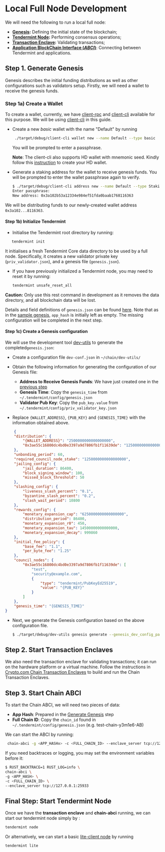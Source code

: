 
# Local Full Node Development

We will need the following to run a local full node:

- **[Genesis](https://crypto-com.github.io/getting-started/genesis.html#tendermint-extra-information):** Defining the initial state of the blockchain;
- **[Tendermint Node](https://crypto-com.github.io/getting-started/consensus.html#client-interacting-with-the-blockchain):** Performing consensus operations;
- **[Transaction Enclave](https://crypto-com.github.io/getting-started/enclave-architecture.html#transaction-validation):** Validating transactions;
- **[Application BlockChain Interface (_ABCI_)](https://docs.tendermint.com/master/spec/abci/)**: Connecting between Tendermint and applications.

## Step 1. Generate Genesis

Genesis describes the initial funding distributions as well as other configurations such as validators setup.
Firstly, we will need a wallet to receive the genesis funds.

<a id="wallet" />

### Step 1a) Create a Wallet

To create a wallet, currently, we have [client-rpc](https://github.com/crypto-com/chain/tree/master/client-rpc) and [client-cli](https://github.com/crypto-com/chain/tree/master/client-cli) available for this purpose. We will be using [client-cli](https://github.com/crypto-com/chain/tree/master/client-cli) in this guide.

- Create a new *basic* wallet with the name "Default" by running

  ```bash
   ./target/debug/client-cli wallet new --name Default --type basic
  ```

  You will be prompted to enter a passphrase.

  **Note**: The client-cli also supports HD wallet with mnemonic seed. Kindly follow this [instruction](../wallets/client-cli.md#wallet-management) to create your HD wallet.
  
- Generate a staking address for the wallet to receive genesis funds. You will be prompted to enter the wallet passphrase again to verify.  

  ```bash
  $ ./target/debug/client-cli address new --name Default --type Staking
  Enter passphrase:
  New address: 0x3a102b53a12334e984ef51fda0baab1768116363
  ```

We will be distributing funds to our newly-created wallet address ``0x3a102...8116363``.

#### Step 1b)   Initialize Tendermint

- Initialise the Tendermint root directory by running:

``` bash
   tendermint init
```

  It initialises a fresh Tendermint Core data directory to be used by a full node. Specifically,  it creates  a new validator private key (`priv_validator.json`), and a genesis file (`genesis.json`).

- If you have previously initialized a Tendermint node, you may need to reset it by running:

  ```bash
  tendermint unsafe_reset_all
  ```

**Caution:** Only use this rest command in development as it removes the data directory, and all blockchain data will be lost.

Details and field definitions of `genesis.json` can be found  [here](https://docs.tendermint.com/master/tendermint-core/using-tendermint.html#fields).  Note that as in the [sample genesis](https://docs.tendermint.com/master/tendermint-core/using-tendermint.html#sample-genesis-json), `app_hash` is initially left as empty. The missing configuration will be completed in the next step.

#### Step 1c) Create a Genesis configuration

We  will use  the development tool  [dev-utils](https://github.com/crypto-com/chain/tree/master/dev-utils) to generate the completed`genesis.json`:

- Create a  configuration file `dev-conf.json` in  ``~/chain/dev-utils/``
- Obtain the following information for generating the configuration of our Genesis file:
  - **Address to Receive Genesis Funds**: We have just created one in the [previous step](#wallet)
  - **Genesis Time**: Copy the `genesis_time` from `~/.tendermint/config/genesis.json`
  - **Validator Pub Key**: Copy the `pub_key.value` from `~/.tendermint/config/priv_validator_key.json`

- Replace `{WALLET_ADDRESS}`, `{PUB_KEY}` and `{GENESIS_TIME}` with the information obtained above.

```json
	{
    "distribution": {
        "{WALLET_ADDRESS}": "2500000000000000000",
        "0x3ae55c16800dc4bd0e3397a9d7806fb1f11639de": "1250000000000000000"
    },
    "unbonding_period": 60,
    "required_council_node_stake": "1250000000000000000",
    "jailing_config": {
        "jail_duration": 86400,
        "block_signing_window": 100,
        "missed_block_threshold": 50
    },
    "slashing_config": {
        "liveness_slash_percent": "0.1",
        "byzantine_slash_percent": "0.2",
        "slash_wait_period": 10800
    },
    "rewards_config": {
        "monetary_expansion_cap": "6250000000000000000",
        "distribution_period": 86400,
        "monetary_expansion_r0": 450,
        "monetary_expansion_tau": 14500000000000000,
        "monetary_expansion_decay": 999860
    },
    "initial_fee_policy": {
        "base_fee": "1.1",
        "per_byte_fee": "1.25"
    },
    "council_nodes": {
        "0x3ae55c16800dc4bd0e3397a9d7806fb1f11639de": [
            "test",
            "security@example.com",
            {
                "type": "tendermint/PubKeyEd25519",
                "value": "{PUB_KEY}"
            }
        ]
    },
    "genesis_time": "{GENESIS_TIME}"
}
```
  
<a id="app-hash" />

- Next, we generate the Genesis configuration based on the above configuration file.

	```bash
	$ ./target/debug/dev-utils genesis generate --genesis_dev_config_path ./dev-utils/dev-conf.json -i
	```



## Step 2.  Start Transaction Enclaves

We also need the transaction enclave for validating transactions; it can run on the hardware platform or a virtual machine. Follow the instructions in [Crypto.com Chain Transaction Enclaves](https://github.com/crypto-com/chain-tx-enclave) to build and run the Chain Transaction Enclaves.

## Step 3. Start Chain ABCI

To start the Chain ABCI, we will need two pieces of data:

- **App Hash**: Prepared in the [Generate Genesis](#app-hash) step
- **Full Chain ID**: Copy the `chain_id` found in `~/.tendermint/config/genesis.json` (e.g. test-chain-y3m1e6-AB)

We can start the ABCI by running:

```bash
 chain-abci -g <APP_HASHx> -c <FULL_CHAIN_ID> --enclave_server tcp://127.0.0.1:25933
```

If you need backtraces or logging, you may set the environment variables before it:

```bash
$ RUST_BACKTRACE=1 RUST_LOG=info \
chain-abci \
-g <APP_HASH> \
-c <FULL_CHAIN_ID> \
--enclave_server tcp://127.0.0.1:25933
```

## Final Step: Start Tendermint Node

Once we have the **transaction enclave** and **chain-abci** running, we can start our tendermint node simply by : 

```bash
tendermint node
```

Or alternatively, we can start a basic [lite-client node](https://docs.tendermint.com/master/tendermint-core/light-client-protocol.html#light-client-protocol)
 by running

```bash
tendermint lite
```
